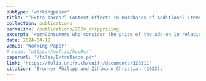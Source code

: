 ```yaml
---
pubtype: 'workingpaper'
title: "“Extra bacon?” Context Effects in Purchases of Additional Items"
collection: publications
permalink: /publications/2024_drippricing
excerpt: '<em>Consumers who consider the price of the add-on in relation to the price of the previous base good purchase jeopardize the surplus of classical consumers.</em>'
date: 2024-04-18
venue: 'Working Paper'
# code: 'https://osf.io/hup9c/'
paperurl: '/files/ExtraBacon.pdf'
link: 'https://folia.unifr.ch/unifr/documents/328311'
citation: 'Brunner Philipp and Zihlmann Christian (2023).'
---
```

